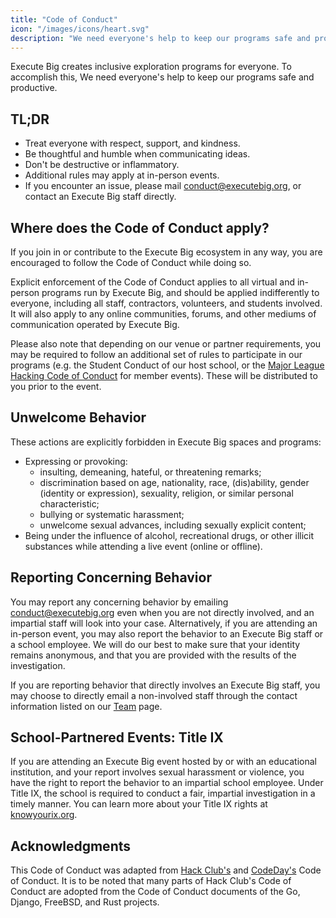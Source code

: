 ```yaml
---
title: "Code of Conduct"
icon: "/images/icons/heart.svg"
description: "We need everyone's help to keep our programs safe and productive."
---
```


Execute Big creates inclusive exploration programs for everyone. To accomplish this, We need everyone's help to keep our programs safe and productive.

## TL;DR

- Treat everyone with respect, support, and kindness.
- Be thoughtful and humble when communicating ideas.
- Don't be destructive or inflammatory.
- Additional rules may apply at in-person events.
- If you encounter an issue, please mail <conduct@executebig.org>, or contact an Execute Big staff directly.

## Where does the Code of Conduct apply?

If you join in or contribute to the Execute Big ecosystem in any way, you are encouraged to follow the Code of Conduct while doing so.

Explicit enforcement of the Code of Conduct applies to all virtual and in-person programs run by Execute Big, and should be applied indifferently to everyone, including all staff, contractors, volunteers, and students involved. It will also apply to any online communities, forums, and other mediums of communication operated by Execute Big.

Please also note that depending on our venue or partner requirements, you may be required to follow an additional set of rules to participate in our programs (e.g. the Student Conduct of our host school, or the [Major League Hacking Code of Conduct](https://static.mlh.io/docs/mlh-code-of-conduct.pdf) for member events). These will be distributed to you prior to the event.

## Unwelcome Behavior

These actions are explicitly forbidden in Execute Big spaces and programs:

- Expressing or provoking:
  - insulting, demeaning, hateful, or threatening remarks;
  - discrimination based on age, nationality, race, (dis)ability, gender (identity or expression), sexuality, religion, or similar personal characteristic;
  - bullying or systematic harassment;
  - unwelcome sexual advances, including sexually explicit content;
- Being under the influence of alcohol, recreational drugs, or other illicit substances while attending a live event (online or offline).

## Reporting Concerning Behavior

You may report any concerning behavior by emailing <conduct@executebig.org> even when you are not directly involved, and an impartial staff will look into your case. Alternatively, if you are attending an in-person event, you may also report the behavior to an Execute Big staff or a school employee. We will do our best to make sure that your identity remains anonymous, and that you are provided with the results of the investigation.

If you are reporting behavior that directly involves an Execute Big staff, you may choose to directly email a non-involved staff through the contact information listed on our [Team](/team) page. 

## School-Partnered Events: Title IX

If you are attending an Execute Big event hosted by or with an educational institution, and your report involves sexual harassment or violence, you have the right to report the behavior to an impartial school employee. Under Title IX, the school is required to conduct a fair, impartial investigation in a timely manner. You can learn more about your Title IX rights at [knowyourix.org](https://www.knowyourix.org/).

## Acknowledgments

This Code of Conduct was adapted from [Hack Club's](https://hackclub.com/conduct) and [CodeDay's](https://www.codeday.org/conduct) Code of Conduct. It is to be noted that many parts of Hack Club's Code of Conduct are adopted from the Code of Conduct documents of the Go, Django, FreeBSD, and Rust projects.